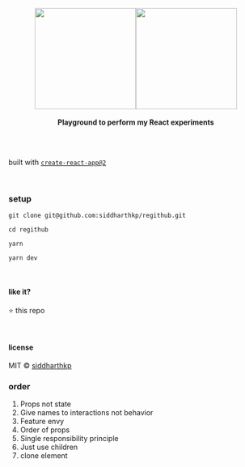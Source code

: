 <p align="center">
  <img src="https://upload.wikimedia.org/wikipedia/commons/thumb/a/a7/React-icon.svg/640px-React-icon.svg.png" height="200px"/><img src="https://octodex.github.com/images/codercat.jpg" height="200px"/>
  <br><br>
  <b>Playground to perform my React experiments</b>
  <br><br>
</p>

&nbsp;

built with [`create-react-app@2`](https://github.com/facebook/create-react-app)

&nbsp;

### setup

```
git clone git@github.com:siddharthkp/regithub.git

cd regithub

yarn

yarn dev
```

&nbsp;

#### like it?

:star: this repo

&nbsp;

#### license

MIT © [siddharthkp](https://github.com/siddharthkp)

### order

1. Props not state
2. Give names to interactions not behavior
3. Feature envy
4. Order of props
5. Single responsibility principle
6. Just use children
7. clone element
